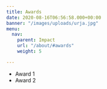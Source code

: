 ```yaml
---
title: Awards
date: 2020-08-16T06:56:58.000+00:00
banner: "/images/uploads/urja.jpg"
menu:
  nav:
    parent: Impact
    url: "/about/#awards"
    weight: 5

---
```

- Award 1
- Award 2
